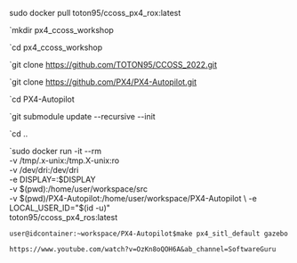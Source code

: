 sudo docker pull toton95/ccoss_px4_rox:latest

`mkdir px4_ccoss_workshop

`cd px4_ccoss_workshop

`git clone https://github.com/TOTON95/CCOSS_2022.git

`git clone https://github.com/PX4/PX4-Autopilot.git

`cd PX4-Autopilot

`git submodule update --recursive --init

`cd ..

`sudo docker run -it --rm \
  -v /tmp/.x-unix:/tmp.X-unix:ro \
  -v /dev/dri:/dev/dri \
  -e DISPLAY=:$DISPLAY \
  -v $(pwd):/home/user/workspace/src \
  -v $(pwd)/PX4-Autopilot:/home/user/workspace/PX4-Autopilot \
  -e LOCAL_USER_ID="$(id -u)" \
  toton95/ccoss_px4_ros:latest
  

    user@idcontainer:~workspace/PX4-Autopilot$make px4_sitl_default gazebo

    https://www.youtube.com/watch?v=OzKn8oQOH6A&ab_channel=SoftwareGuru
